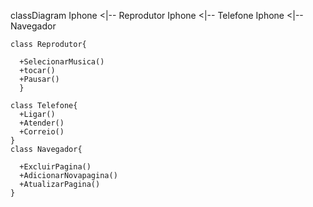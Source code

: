 classDiagram
    Iphone <|-- Reprodutor
    Iphone <|-- Telefone
    Iphone <|-- Navegador

    
   

    class Reprodutor{
          
      +SelecionarMusica()
      +tocar()
      +Pausar()
      }

    class Telefone{
      +Ligar()
      +Atender()
      +Correio()
    }
    class Navegador{

      +ExcluirPagina()
      +AdicionarNovapagina()
      +AtualizarPagina()
    }